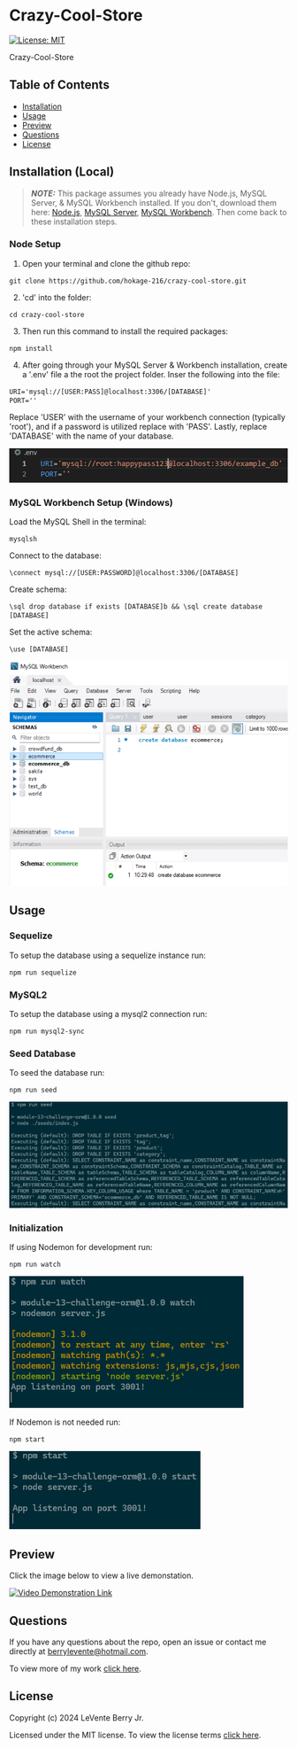 # Crazy-Cool-Store

[![License: MIT](https://img.shields.io/badge/License-MIT-yellow.svg)](https://opensource.org/licenses/MIT)

Crazy-Cool-Store

## Table of Contents
- [Installation](#installation)
- [Usage](#usage)
- [Preview](#usage)
- [Questions](#questions)
- [License](#license)

## Installation (Local)

> **_NOTE:_**
> This package assumes you already have Node.js, MySQL Server, & MySQL Workbench installed. If you don't, download them here: [Node.js](https://nodejs.org/en/download), [MySQL Server](https://dev.mysql.com/downloads/mysql/), [MySQL Workbench](https://dev.mysql.com/downloads/workbench/). Then come back to these installation steps.

### Node Setup

1. Open your terminal and clone the github repo:

```
git clone https://github.com/hokage-216/crazy-cool-store.git
```

2. 'cd' into the folder:

```
cd crazy-cool-store
```

3. Then run this command to install the required packages:

```
npm install
```

4. After going through your MySQL Server & Workbench installation, create a '.env' file a the root the project folder. Inser the following into the file:

```
URI='mysql://[USER:PASS]@localhost:3306/[DATABASE]'
PORT=''
```

Replace 'USER' with the username of your workbench connection (typically 'root'), and if a password is utilized replace with 'PASS'. Lastly, replace 'DATABASE' with the name of your database.

![ENV Example](./res/uri-example.png)

### MySQL Workbench Setup (Windows)

Load the MySQL Shell in the terminal:

```
mysqlsh
```

Connect to the database:

```
\connect mysql://[USER:PASSWORD]@localhost:3306/[DATABASE]
```

Create schema:

```
\sql drop database if exists [DATABASE]b && \sql create database [DATABASE]
```

Set the active schema:

```
\use [DATABASE]
```

![Database Creation Example](./res/database-creation.png)

## Usage

### Sequelize

To setup the database using a sequelize instance run:

```
npm run sequelize
```

### MySQL2

To setup the database using a mysql2 connection run:

```
npm run mysql2-sync
```

### Seed Database

To seed the database run:

```
npm run seed
```

![Seed Example](./res/npm-seed.png)

### Initialization

If using Nodemon for development run:

```
npm run watch
```

![Nodemon Example](./res/npm-watch.png)

If Nodemon is not needed run:

```
npm start
```

![Start Example](./res/npm-start.png)


## Preview

Click the image below to view a live demonstation.

[![Video Demonstration Link](https://img.youtube.com/vi/GTsW5hLtMfo/0.jpg)](https://youtu.be/GTsW5hLtMfo)

## Questions

If you have any questions about the repo, open an issue or contact me directly at berrylevente@hotmail.com.

To view more of my work [click here](https://github.com/hokage-216/).

## License

Copyright (c) 2024 LeVente Berry Jr.

Licensed under the MIT license. To view the license terms [click here](https://opensource.org/licenses/MIT).